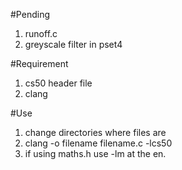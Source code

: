 #Pending
1) runoff.c 
2) greyscale filter in pset4

#Requirement
1) cs50 header file
2) clang

#Use 
1) change directories where files are
2) clang -o filename filename.c -lcs50
3) if using maths.h use -lm at the en.
